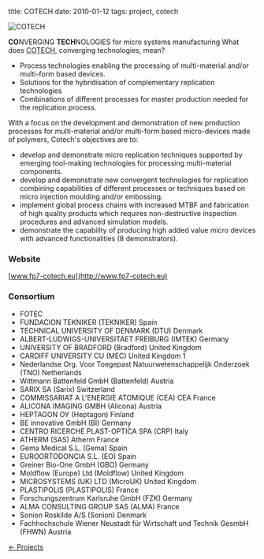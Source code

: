title: COTECH
date: 2010-01-12
tags: project, cotech


<!--break-->
![COTECH](/4m-association/images/cotech-logo.png)

<strong>CO</strong>NVERGING <strong>TECH</strong>NOLOGIES for micro systems manufacturing
What does <abbr title="Converging Technologies">COTECH</abbr>, converging technologies, mean?

* Process technologies enabling the processing of multi-material and/or multi-form based devices.
* Solutions for the hybridisation of complementary replication technologies
* Combinations of different processes for master production needed for the replication process.

With a focus on the development and demonstration of new production processes for multi-material and/or multi-form based micro-devices made of polymers, Cotech's objectives are to:

* develop and demonstrate micro replication techniques supported by emerging tool-making technologies for processing multi-material components.
* develop and demonstrate new convergent technologies for replication combining capabilities of different processes or techniques based on micro injection moulding and/or embossing.
* implement global process chains with increased MTBF and fabrication of high quality products which requires non-destructive inspection procedures and advanced simulation models.
* demonstrate the capability of producing high added value micro devices with advanced functionalities (8 demonstrators).

### Website


[www.fp7-cotech.eu](http://www.fp7-cotech.eu)

### Consortium


* FOTEC
* FUNDACION TEKNIKER (TEKNIKER) Spain 
* TECHNICAL UNIVERSITY OF DENMARK (DTU) Denmark 
* ALBERT-LUDWIGS-UNIVERSITAET FREIBURG (IMTEK) Germany 
* UNIVERSITY OF BRADFORD (Bradford) United Kingdom 
* CARDIFF UNIVERSITY CU (MEC) United Kingdom 1
* Nederlandse Org. Voor Toegepast Natuurwetenschappelijk Onderzoek (TNO) Netherlands 
* Wittmann Battenfeld GmbH (Battenfeld) Austria 
* SARIX SA (Sarix) Switzerland 
* COMMISSARIAT A L'ENERGIE ATOMIQUE (CEA) CEA France 
* ALICONA IMAGING GMBH (Alicona) Austria
* HEPTAGON OY (Heptagon) Finland
* BE innovative GmbH (BI) Germany 
* CENTRO RICERCHE PLAST-OPTICA SPA (CRP) Italy 
* ATHERM (SAS) Atherm France 
* Gema Medical S.L. (Gema) Spain 
* EUROORTODONCIA S.L. (EO) Spain 
* Greiner Bio-One GmbH (GBO) Germany 
* Moldflow (Europe) Ltd (Moldflow) United Kingdom
* MICROSYSTEMS (UK) LTD (MicroUK) United Kingdom 
* PLASTIPOLIS (PLASTIPOLIS) France 
* Forschungszentrum Karlsruhe GmbH (FZK) Germany
* ALMA CONSULTING GROUP SAS (ALMA) France 
* Sonion Roskilde A/S (Sonion) Denmark 
* Fachhochschule Wiener Neustadt für Wirtschaft und Technik GesmbH (FHWN) Austria

[&larr; Projects](/4m-association/projects.html)
